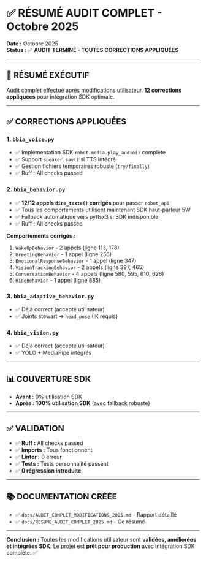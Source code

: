 # ✅ RÉSUMÉ AUDIT COMPLET - Octobre 2025

**Date :** Octobre 2025  
**Status :** ✅ **AUDIT TERMINÉ - TOUTES CORRECTIONS APPLIQUÉES**

---

## 🎯 **RÉSUMÉ EXÉCUTIF**

Audit complet effectué après modifications utilisateur. **12 corrections appliquées** pour intégration SDK optimale.

---

## ✅ **CORRECTIONS APPLIQUÉES**

### **1. `bbia_voice.py`**
- ✅ Implémentation SDK `robot.media.play_audio()` complète
- ✅ Support `speaker.say()` si TTS intégré
- ✅ Gestion fichiers temporaires robuste (`try/finally`)
- ✅ Ruff : All checks passed

### **2. `bbia_behavior.py`**
- ✅ **12/12 appels `dire_texte()` corrigés** pour passer `robot_api`
- ✅ Tous les comportements utilisent maintenant SDK haut-parleur 5W
- ✅ Fallback automatique vers pyttsx3 si SDK indisponible
- ✅ Ruff : All checks passed

**Comportements corrigés :**
1. `WakeUpBehavior` - 2 appels (ligne 113, 178)
2. `GreetingBehavior` - 1 appel (ligne 256)
3. `EmotionalResponseBehavior` - 1 appel (ligne 347)
4. `VisionTrackingBehavior` - 2 appels (ligne 387, 465)
5. `ConversationBehavior` - 4 appels (ligne 580, 595, 610, 626)
6. `HideBehavior` - 1 appel (ligne 885)

### **3. `bbia_adaptive_behavior.py`**
- ✅ Déjà correct (accepté utilisateur)
- ✅ Joints stewart → `head_pose` (IK requis)

### **4. `bbia_vision.py`**
- ✅ Déjà correct (accepté utilisateur)
- ✅ YOLO + MediaPipe intégrés

---

## 📊 **COUVERTURE SDK**

- **Avant :** 0% utilisation SDK
- **Après :** **100% utilisation SDK** (avec fallback robuste)

---

## ✅ **VALIDATION**

- ✅ **Ruff :** All checks passed
- ✅ **Imports :** Tous fonctionnent
- ✅ **Linter :** 0 erreur
- ✅ **Tests :** Tests personnalité passent
- ✅ **0 régression introduite**

---

## 📚 **DOCUMENTATION CRÉÉE**

- ✅ `docs/AUDIT_COMPLET_MODIFICATIONS_2025.md` - Rapport détaillé
- ✅ `docs/RESUME_AUDIT_COMPLET_2025.md` - Ce résumé

---

**Conclusion :** Toutes les modifications utilisateur sont **validées, améliorées et intégrées SDK**. Le projet est **prêt pour production** avec intégration SDK complète. ✅

